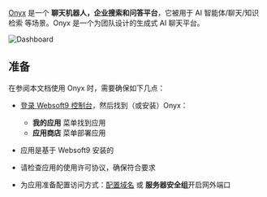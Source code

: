 [Onyx](https://www.onyx.app/) 是一个 **聊天机器人，企业搜索和问答平台**，它被用于 AI 智能体/聊天/知识检索  等场景。Onyx 是一个为团队设计的生成式 AI 聊天平台。


![Dashboard](https://libs.websoft9.com/Websoft9/DocsPicture/zh/onyx/onyx-gui-websoft9.png)


## 准备

在参阅本文档使用 Onyx 时，需要确保如下几点：

- [登录 Websoft9 控制台](./login-console)，然后找到（或安装）Onyx：
  - **我的应用** 菜单找到应用 
  - **应用商店** 菜单部署应用

- 应用是基于 Websoft9 安装的

- 请检查应用的使用许可协议，确保符合要求


- 为应用准备配置访问方式：[配置域名](./domain-set) 或 **服务器安全组**开启网外端口
